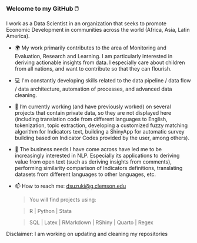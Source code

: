 ### Welcome to my GitHub :computer_mouse:	

I work as a Data Scientist in an organization that seeks to promote Economic Development in communities across the world (Africa, Asia, Latin America).

- :earth_africa: My work primarily contributes to the area of Monitoring and Evaluation, Research and Learning. I am particularly interested in deriving actionable insights from data. I especially care about children from all nations, and want to contribute so that they can flourish.
- :computer: I'm constantly developing skills related to the data pipeline / data flow / data architecture, automation of processes, and advanced data cleaning. 
  
- 🔭 I’m currently working (and have previously worked) on several projects that contain private data, so they are not displayed here (including translation code from different languages to English, tokenization, topic extraction, developing a customized fuzzy matching algorithm for Indicators text, building a ShinyApp for automatic survey building based on Indicator Codes provided by the user, among others).
- 🌱 The business needs I have come across have led me to be increasingly interested in NLP. Especially its applications to deriving value from open text (such as deriving insights from comments), performing similarity comparison of Indicators definitions, translating datasets from different languages to other languages, etc.

- 📫 How to reach me: dsuzuki@g.clemson.edu

  > You will find projects using:

  > R | Python | Stata
  
  > SQL | Latex | RMarkdown | RShiny | Quarto | Regex


Disclaimer: I am working on updating and cleaning my repositories
<!--
**dorissuzukiesmerio/dorissuzukiesmerio** is a ✨ _special_ ✨ repository because its `README.md` (this file) appears on your GitHub profile.


<div>

  <img src="https://github.com/devicons/devicon/blob/master/icons/git/git-original-wordmark.svg" title="Git" **alt="Git" width="40" height="40"/>
</div>
